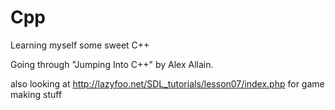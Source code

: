 # Cpp
Learning myself some sweet C++

Going through "Jumping Into C++" by Alex Allain.

also looking at http://lazyfoo.net/SDL_tutorials/lesson07/index.php for game making stuff
